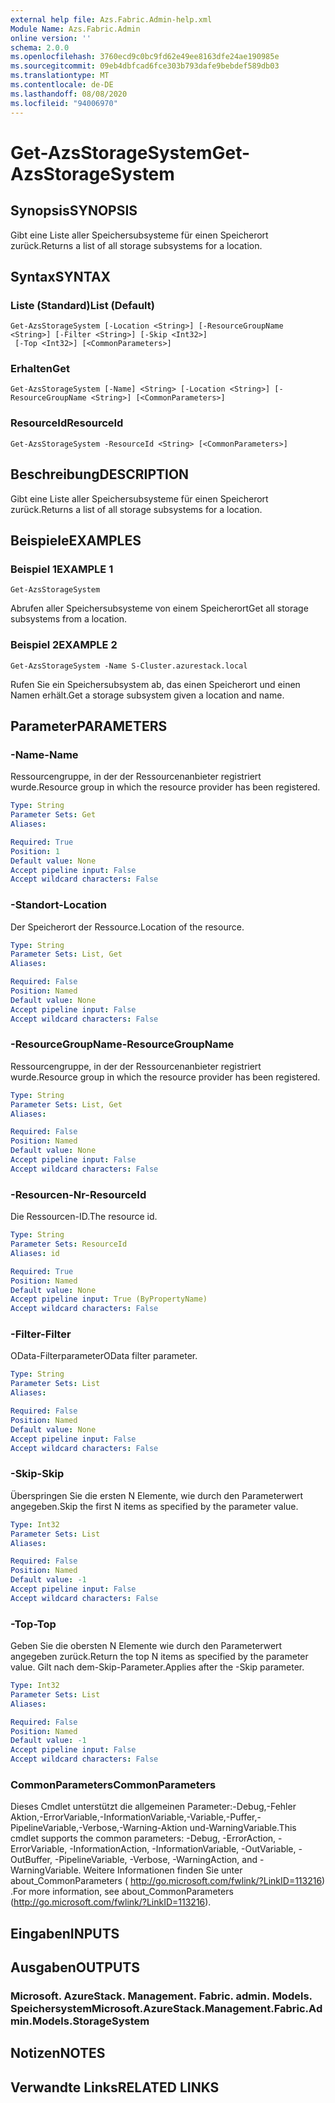 ```yaml
---
external help file: Azs.Fabric.Admin-help.xml
Module Name: Azs.Fabric.Admin
online version: ''
schema: 2.0.0
ms.openlocfilehash: 3760ecd9c0bc9fd62e49ee8163dfe24ae190985e
ms.sourcegitcommit: 09eb4dbfcad6fce303b793dafe9bebdef589db03
ms.translationtype: MT
ms.contentlocale: de-DE
ms.lasthandoff: 08/08/2020
ms.locfileid: "94006970"
---
```

# <span data-ttu-id="33b27-101">Get-AzsStorageSystem</span><span class="sxs-lookup"><span data-stu-id="33b27-101">Get-AzsStorageSystem</span></span>

## <span data-ttu-id="33b27-102">Synopsis</span><span class="sxs-lookup"><span data-stu-id="33b27-102">SYNOPSIS</span></span>
<span data-ttu-id="33b27-103">Gibt eine Liste aller Speichersubsysteme für einen Speicherort zurück.</span><span class="sxs-lookup"><span data-stu-id="33b27-103">Returns a list of all storage subsystems for a location.</span></span>

## <span data-ttu-id="33b27-104">Syntax</span><span class="sxs-lookup"><span data-stu-id="33b27-104">SYNTAX</span></span>

### <span data-ttu-id="33b27-105">Liste (Standard)</span><span class="sxs-lookup"><span data-stu-id="33b27-105">List (Default)</span></span>
```
Get-AzsStorageSystem [-Location <String>] [-ResourceGroupName <String>] [-Filter <String>] [-Skip <Int32>]
 [-Top <Int32>] [<CommonParameters>]
```

### <span data-ttu-id="33b27-106">Erhalten</span><span class="sxs-lookup"><span data-stu-id="33b27-106">Get</span></span>
```
Get-AzsStorageSystem [-Name] <String> [-Location <String>] [-ResourceGroupName <String>] [<CommonParameters>]
```

### <span data-ttu-id="33b27-107">ResourceId</span><span class="sxs-lookup"><span data-stu-id="33b27-107">ResourceId</span></span>
```
Get-AzsStorageSystem -ResourceId <String> [<CommonParameters>]
```

## <span data-ttu-id="33b27-108">Beschreibung</span><span class="sxs-lookup"><span data-stu-id="33b27-108">DESCRIPTION</span></span>
<span data-ttu-id="33b27-109">Gibt eine Liste aller Speichersubsysteme für einen Speicherort zurück.</span><span class="sxs-lookup"><span data-stu-id="33b27-109">Returns a list of all storage subsystems for a location.</span></span>

## <span data-ttu-id="33b27-110">Beispiele</span><span class="sxs-lookup"><span data-stu-id="33b27-110">EXAMPLES</span></span>

### <span data-ttu-id="33b27-111">Beispiel 1</span><span class="sxs-lookup"><span data-stu-id="33b27-111">EXAMPLE 1</span></span>
```
Get-AzsStorageSystem
```

<span data-ttu-id="33b27-112">Abrufen aller Speichersubsysteme von einem Speicherort</span><span class="sxs-lookup"><span data-stu-id="33b27-112">Get all storage subsystems from a location.</span></span>

### <span data-ttu-id="33b27-113">Beispiel 2</span><span class="sxs-lookup"><span data-stu-id="33b27-113">EXAMPLE 2</span></span>
```
Get-AzsStorageSystem -Name S-Cluster.azurestack.local
```

<span data-ttu-id="33b27-114">Rufen Sie ein Speichersubsystem ab, das einen Speicherort und einen Namen erhält.</span><span class="sxs-lookup"><span data-stu-id="33b27-114">Get a storage subsystem given a location and name.</span></span>

## <span data-ttu-id="33b27-115">Parameter</span><span class="sxs-lookup"><span data-stu-id="33b27-115">PARAMETERS</span></span>

### <span data-ttu-id="33b27-116">-Name</span><span class="sxs-lookup"><span data-stu-id="33b27-116">-Name</span></span>
<span data-ttu-id="33b27-117">Ressourcengruppe, in der der Ressourcenanbieter registriert wurde.</span><span class="sxs-lookup"><span data-stu-id="33b27-117">Resource group in which the resource provider has been registered.</span></span>

```yaml
Type: String
Parameter Sets: Get
Aliases:

Required: True
Position: 1
Default value: None
Accept pipeline input: False
Accept wildcard characters: False
```

### <span data-ttu-id="33b27-118">-Standort</span><span class="sxs-lookup"><span data-stu-id="33b27-118">-Location</span></span>
<span data-ttu-id="33b27-119">Der Speicherort der Ressource.</span><span class="sxs-lookup"><span data-stu-id="33b27-119">Location of the resource.</span></span>

```yaml
Type: String
Parameter Sets: List, Get
Aliases:

Required: False
Position: Named
Default value: None
Accept pipeline input: False
Accept wildcard characters: False
```

### <span data-ttu-id="33b27-120">-ResourceGroupName</span><span class="sxs-lookup"><span data-stu-id="33b27-120">-ResourceGroupName</span></span>
<span data-ttu-id="33b27-121">Ressourcengruppe, in der der Ressourcenanbieter registriert wurde.</span><span class="sxs-lookup"><span data-stu-id="33b27-121">Resource group in which the resource provider has been registered.</span></span>

```yaml
Type: String
Parameter Sets: List, Get
Aliases:

Required: False
Position: Named
Default value: None
Accept pipeline input: False
Accept wildcard characters: False
```

### <span data-ttu-id="33b27-122">-Resourcen-Nr</span><span class="sxs-lookup"><span data-stu-id="33b27-122">-ResourceId</span></span>
<span data-ttu-id="33b27-123">Die Ressourcen-ID.</span><span class="sxs-lookup"><span data-stu-id="33b27-123">The resource id.</span></span>

```yaml
Type: String
Parameter Sets: ResourceId
Aliases: id

Required: True
Position: Named
Default value: None
Accept pipeline input: True (ByPropertyName)
Accept wildcard characters: False
```

### <span data-ttu-id="33b27-124">-Filter</span><span class="sxs-lookup"><span data-stu-id="33b27-124">-Filter</span></span>
<span data-ttu-id="33b27-125">OData-Filterparameter</span><span class="sxs-lookup"><span data-stu-id="33b27-125">OData filter parameter.</span></span>

```yaml
Type: String
Parameter Sets: List
Aliases:

Required: False
Position: Named
Default value: None
Accept pipeline input: False
Accept wildcard characters: False
```

### <span data-ttu-id="33b27-126">-Skip</span><span class="sxs-lookup"><span data-stu-id="33b27-126">-Skip</span></span>
<span data-ttu-id="33b27-127">Überspringen Sie die ersten N Elemente, wie durch den Parameterwert angegeben.</span><span class="sxs-lookup"><span data-stu-id="33b27-127">Skip the first N items as specified by the parameter value.</span></span>

```yaml
Type: Int32
Parameter Sets: List
Aliases:

Required: False
Position: Named
Default value: -1
Accept pipeline input: False
Accept wildcard characters: False
```

### <span data-ttu-id="33b27-128">-Top</span><span class="sxs-lookup"><span data-stu-id="33b27-128">-Top</span></span>
<span data-ttu-id="33b27-129">Geben Sie die obersten N Elemente wie durch den Parameterwert angegeben zurück.</span><span class="sxs-lookup"><span data-stu-id="33b27-129">Return the top N items as specified by the parameter value.</span></span>
<span data-ttu-id="33b27-130">Gilt nach dem-Skip-Parameter.</span><span class="sxs-lookup"><span data-stu-id="33b27-130">Applies after the -Skip parameter.</span></span>

```yaml
Type: Int32
Parameter Sets: List
Aliases:

Required: False
Position: Named
Default value: -1
Accept pipeline input: False
Accept wildcard characters: False
```

### <span data-ttu-id="33b27-131">CommonParameters</span><span class="sxs-lookup"><span data-stu-id="33b27-131">CommonParameters</span></span>
<span data-ttu-id="33b27-132">Dieses Cmdlet unterstützt die allgemeinen Parameter:-Debug,-Fehler Aktion,-ErrorVariable,-InformationVariable,-Variable,-Puffer,-PipelineVariable,-Verbose,-Warning-Aktion und-WarningVariable.</span><span class="sxs-lookup"><span data-stu-id="33b27-132">This cmdlet supports the common parameters: -Debug, -ErrorAction, -ErrorVariable, -InformationAction, -InformationVariable, -OutVariable, -OutBuffer, -PipelineVariable, -Verbose, -WarningAction, and -WarningVariable.</span></span> <span data-ttu-id="33b27-133">Weitere Informationen finden Sie unter about_CommonParameters ( http://go.microsoft.com/fwlink/?LinkID=113216) .</span><span class="sxs-lookup"><span data-stu-id="33b27-133">For more information, see about_CommonParameters (http://go.microsoft.com/fwlink/?LinkID=113216).</span></span>

## <span data-ttu-id="33b27-134">Eingaben</span><span class="sxs-lookup"><span data-stu-id="33b27-134">INPUTS</span></span>

## <span data-ttu-id="33b27-135">Ausgaben</span><span class="sxs-lookup"><span data-stu-id="33b27-135">OUTPUTS</span></span>

### <span data-ttu-id="33b27-136">Microsoft. AzureStack. Management. Fabric. admin. Models. Speichersystem</span><span class="sxs-lookup"><span data-stu-id="33b27-136">Microsoft.AzureStack.Management.Fabric.Admin.Models.StorageSystem</span></span>

## <span data-ttu-id="33b27-137">Notizen</span><span class="sxs-lookup"><span data-stu-id="33b27-137">NOTES</span></span>

## <span data-ttu-id="33b27-138">Verwandte Links</span><span class="sxs-lookup"><span data-stu-id="33b27-138">RELATED LINKS</span></span>
